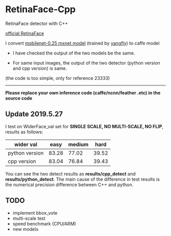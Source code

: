 # RetinaFace-Cpp
RetinaFace detector with C++

[official RetinaFace](https://github.com/deepinsight/insightface/tree/master/RetinaFace)

I convert [mobilenet-0.25 mxnet model](https://github.com/deepinsight/insightface/issues/669) (trained by [yangfly](https://github.com/yangfly)) to caffe model

* I have checked the output of the two models be the same.

* For same input images, the output of the two detector (python version and cpp version) is same.

(the code is too simple, only for reference 23333)

------

**Please replace your own inference code (caffe/ncnn/feather .etc) in the source code**

## Update 2019.5.27
I test on WiderFace_val set for **SINGLE SCALE, NO MULTI-SCALE, NO FLIP**, results as follows:

| wider val | easy | medium | hard |
| ------ | ------ | ------ | ------ |
| python version | 83.28 | 77.02 | 39.52 |
| cpp version | 83.04 | 76.84 | 39.43 |

You can see the two detect results as **results/cpp_detect** and **results/python_detect**. The main cause of the difference in test results is the numerical precision difference between C++ and python.


## TODO
* implement bbox_vote
* multi-scale test
* speed benchmark (CPU/ARM)
* new models
